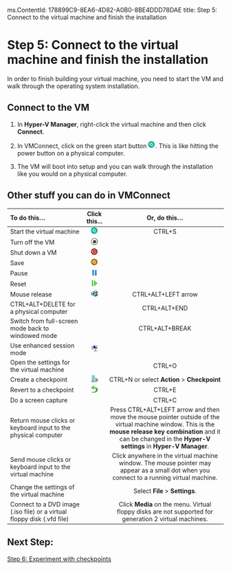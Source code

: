 ms.ContentId: 178899C9-8EA6-4D82-A0B0-8BE4DDD78DAE
title: Step 5: Connect to the virtual machine and finish the installation

# Step 5: Connect to the virtual machine and finish the installation #

In order to finish building your virtual machine, you need to start the VM and walk through the operating system installation.

## Connect to the VM ##
1. In **Hyper-V Manager**, right-click the virtual machine and then click **Connect**. 

2. In VMConnect, click on the green start button ![](media\start.png). This is like hitting the power button on a physical computer. 

3. The VM will boot into setup and you can walk through the installation like you would on a physical computer.


## Other stuff you can do in VMConnect ##


| **To do this…** | Click this...| **Or, do this…** |
|:-----|:-----:|:-----:|
| Start the virtual machine | ![](media/start.png)	 | CTRL+S | 
| Turn off the VM | ![](media/turnoff.png) 	|   |
| Shut down a VM | ![](media/shutdown.png) 	|  |
| Save | ![](media/save.png) 	|  |
| Pause | ![](media/pause.png) 	|  |
| Reset | ![](media/reset.png) 	|  |
| Mouse release | ![](media/ctrlaltdel.png) 	 |CTRL+ALT+LEFT arrow |
| CTRL+ALT+DELETE for a physical computer |  |CTRL+ALT+END |
| Switch from full-screen mode back to windowed mode |  | CTRL+ALT+BREAK | 
| Use enhanced session mode | ![](media/rdp.png) 	|	| 
| Open the settings for the virtual machine |  | CTRL+O | 
| Create a checkpoint | ![](media/checkpoint.png) 	 | CTRL+N or select **Action** > **Checkpoint**| 
| Revert to a checkpoint | ![](media/revert.png)	 | CTRL+E | 
| Do a screen capture |  | CTRL+C | 
| Return mouse clicks or keyboard input to the physical computer |  |Press CTRL+ALT+LEFT arrow and then move the mouse pointer outside of the virtual machine window. This is the **mouse release key combination** and it can be changed in the **Hyper-V settings** in **Hyper-V Manager**. |
| Send mouse clicks or keyboard input to the virtual machine |  |Click anywhere in the virtual machine window. The mouse pointer may appear as a small dot when you connect to a running virtual machine. |
| Change the settings of the virtual machine |  | Select **File** > **Settings**.
| Connect to a DVD image (.iso file) or a virtual floppy disk (.vfd file) |  | Click **Media** on the menu. Virtual floppy disks are not supported for generation 2 virtual machines.|



## Next Step: ##
[Step 6: Experiment with checkpoints](walkthrough_checkpoints.md)
